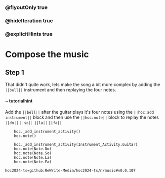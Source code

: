 ### @flyoutOnly true
### @hideIteration true
### @explicitHints true

# Compose the music

## Step 1
That didn't quite work, lets make the song a bit more complex by adding the ``||bell||`` instrument and then replaying the four notes.

#### ~ tutorialhint
Add the ``||bell||`` after the guitar plays it's four notes using the ``||hoc:add instrument||`` block and then use the ``||hoc:note||`` block to replay the notes ``||do||`` ``||so||`` ``||la||`` ``||fa||``

```ghost
    hoc._add_instrument_activity()
    hoc.note()
```
```template
    hoc._add_instrument_activity(Instrument_Activity.Guitar)
    hoc.note(Note.Do)
    hoc.note(Note.So)
    hoc.note(Note.La)
    hoc.note(Note.Fa)
```

```package
hoc2024-ts=github:ReWrite-Media/hoc2024-ts/n/music#v0.0.107
```